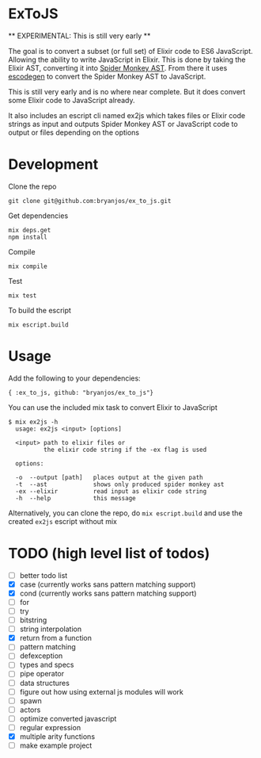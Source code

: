 ExToJS
============

** EXPERIMENTAL: This is still very early **

The goal is to convert a subset (or full set) of Elixir code to ES6 JavaScript. Allowing the ability to write JavaScript in Elixir. This is done by taking the Elixir AST, converting it into [Spider Monkey AST](https://developer.mozilla.org/en-US/docs/Mozilla/Projects/SpiderMonkey/Parser_API). From there it uses [escodegen](https://github.com/estools/escodegen) to convert the Spider Monkey AST to JavaScript.

This is still very early and is no where near complete. But it does convert some Elixir code to JavaScript already.

It also includes an escript cli named ex2js which takes files or Elixir code strings as input and outputs Spider Monkey AST or JavaScript code to output or files depending on the options

Development
===========

Clone the repo
  
    git clone git@github.com:bryanjos/ex_to_js.git

Get dependencies

    mix deps.get
    npm install

Compile

    mix compile

Test

    mix test
    
To build the escript

    mix escript.build


Usage
===

Add the following to your dependencies:

    { :ex_to_js, github: "bryanjos/ex_to_js"}
    
You can use the included mix task to convert Elixir to JavaScript

```
$ mix ex2js -h
  usage: ex2js <input> [options]

  <input> path to elixir files or 
          the elixir code string if the -ex flag is used

  options:

  -o  --output [path]   places output at the given path
  -t  --ast             shows only produced spider monkey ast
  -ex --elixir          read input as elixir code string
  -h  --help            this message
```

Alternatively, you can clone the repo, do `mix escript.build` and use the created `ex2js` escript without mix


TODO (high level list of todos)
======
* [ ] better todo list
* [x] case (currently works sans pattern matching support)
* [x] cond (currently works sans pattern matching support)
* [ ] for
* [ ] try
* [ ] bitstring
* [ ] string interpolation
* [x] return from a function
* [ ] pattern matching
* [ ] defexception
* [ ] types and specs
* [ ] pipe operator
* [ ] data structures
* [ ] figure out how using external js modules will work
* [ ] spawn
* [ ] actors
* [ ] optimize converted javascript
* [ ] regular expression
* [x] multiple arity functions
* [ ] make example project